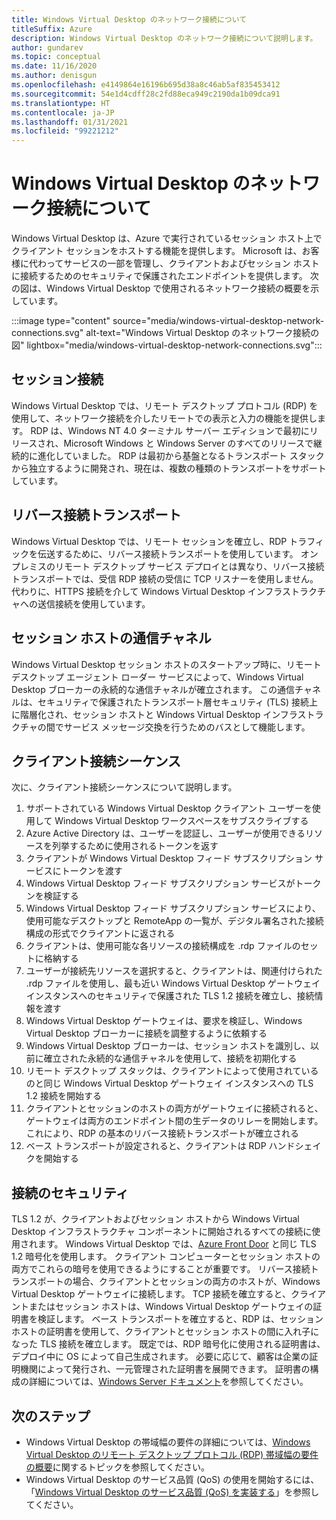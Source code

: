 ```yaml
---
title: Windows Virtual Desktop のネットワーク接続について
titleSuffix: Azure
description: Windows Virtual Desktop のネットワーク接続について説明します。
author: gundarev
ms.topic: conceptual
ms.date: 11/16/2020
ms.author: denisgun
ms.openlocfilehash: e4149864e16196b695d38a8c46ab5af835453412
ms.sourcegitcommit: 54e1d4cdff28c2fd88eca949c2190da1b09dca91
ms.translationtype: HT
ms.contentlocale: ja-JP
ms.lasthandoff: 01/31/2021
ms.locfileid: "99221212"
---
```

# <a name="understanding-windows-virtual-desktop-network-connectivity"></a>Windows Virtual Desktop のネットワーク接続について

Windows Virtual Desktop は、Azure で実行されているセッション ホスト上でクライアント セッションをホストする機能を提供します。 Microsoft は、お客様に代わってサービスの一部を管理し、クライアントおよびセッション ホストに接続するためのセキュリティで保護されたエンドポイントを提供します。 次の図は、Windows Virtual Desktop で使用されるネットワーク接続の概要を示しています。

:::image type="content" source="media/windows-virtual-desktop-network-connections.svg" alt-text="Windows Virtual Desktop のネットワーク接続の図" lightbox="media/windows-virtual-desktop-network-connections.svg":::

## <a name="session-connectivity"></a>セッション接続

Windows Virtual Desktop では、リモート デスクトップ プロトコル (RDP) を使用して、ネットワーク接続を介したリモートでの表示と入力の機能を提供します。 RDP は、Windows NT 4.0 ターミナル サーバー エディションで最初にリリースされ、Microsoft Windows と Windows Server のすべてのリリースで継続的に進化していました。 RDP は最初から基盤となるトランスポート スタックから独立するように開発され、現在は、複数の種類のトランスポートをサポートしています。

## <a name="reverse-connect-transport"></a>リバース接続トランスポート

Windows Virtual Desktop では、リモート セッションを確立し、RDP トラフィックを伝送するために、リバース接続トランスポートを使用しています。 オンプレミスのリモート デスクトップ サービス デプロイとは異なり、リバース接続トランスポートでは、受信 RDP 接続の受信に TCP リスナーを使用しません。 代わりに、HTTPS 接続を介して Windows Virtual Desktop インフラストラクチャへの送信接続を使用しています。

## <a name="session-host-communication-channel"></a>セッション ホストの通信チャネル

Windows Virtual Desktop セッション ホストのスタートアップ時に、リモート デスクトップ エージェント ローダー サービスによって、Windows Virtual Desktop ブローカーの永続的な通信チャネルが確立されます。 この通信チャネルは、セキュリティで保護されたトランスポート層セキュリティ (TLS) 接続上に階層化され、セッション ホストと Windows Virtual Desktop インフラストラクチャの間でサービス メッセージ交換を行うためのバスとして機能します。

## <a name="client-connection-sequence"></a>クライアント接続シーケンス

次に、クライアント接続シーケンスについて説明します。

1. サポートされている Windows Virtual Desktop クライアント ユーザーを使用して Windows Virtual Desktop ワークスペースをサブスクライブする
2. Azure Active Directory は、ユーザーを認証し、ユーザーが使用できるリソースを列挙するために使用されるトークンを返す
3. クライアントが Windows Virtual Desktop フィード サブスクリプション サービスにトークンを渡す
4. Windows Virtual Desktop フィード サブスクリプション サービスがトークンを検証する
5. Windows Virtual Desktop フィード サブスクリプション サービスにより、使用可能なデスクトップと RemoteApp の一覧が、デジタル署名された接続構成の形式でクライアントに返される
6. クライアントは、使用可能な各リソースの接続構成を .rdp ファイルのセットに格納する
7. ユーザーが接続先リソースを選択すると、クライアントは、関連付けられた .rdp ファイルを使用し、最も近い Windows Virtual Desktop ゲートウェイ インスタンスへのセキュリティで保護された TLS 1.2 接続を確立し、接続情報を渡す
8. Windows Virtual Desktop ゲートウェイは、要求を検証し、Windows Virtual Desktop ブローカーに接続を調整するように依頼する
9. Windows Virtual Desktop ブローカーは、セッション ホストを識別し、以前に確立された永続的な通信チャネルを使用して、接続を初期化する
10. リモート デスクトップ スタックは、クライアントによって使用されているのと同じ Windows Virtual Desktop ゲートウェイ インスタンスへの TLS 1.2 接続を開始する
11. クライアントとセッションのホストの両方がゲートウェイに接続されると、ゲートウェイは両方のエンドポイント間の生データのリレーを開始します。これにより、RDP の基本のリバース接続トランスポートが確立される
12. ベース トランスポートが設定されると、クライアントは RDP ハンドシェイクを開始する

## <a name="connection-security"></a>接続のセキュリティ

TLS 1.2 が、クライアントおよびセッション ホストから Windows Virtual Desktop インフラストラクチャ コンポーネントに開始されるすべての接続に使用されます。 Windows Virtual Desktop では、[Azure Front Door](../frontdoor/front-door-faq.md#what-are-the-current-cipher-suites-supported-by-azure-front-door) と同じ TLS 1.2 暗号化を使用します。 クライアント コンピューターとセッション ホストの両方でこれらの暗号を使用できるようにすることが重要です。
リバース接続トランスポートの場合、クライアントとセッションの両方のホストが、Windows Virtual Desktop ゲートウェイに接続します。 TCP 接続を確立すると、クライアントまたはセッション ホストは、Windows Virtual Desktop ゲートウェイの証明書を検証します。
ベース トランスポートを確立すると、RDP は、セッション ホストの証明書を使用して、クライアントとセッション ホストの間に入れ子になった TLS 接続を確立します。 既定では、RDP 暗号化に使用される証明書は、デプロイ中に OS によって自己生成されます。 必要に応じて、顧客は企業の証明機関によって発行され、一元管理された証明書を展開できます。 証明書の構成の詳細については、[Windows Server ドキュメント](/troubleshoot/windows-server/remote/remote-desktop-listener-certificate-configurations)を参照してください。

## <a name="next-steps"></a>次のステップ

* Windows Virtual Desktop の帯域幅の要件の詳細については、[Windows Virtual Desktop のリモート デスクトップ プロトコル (RDP) 帯域幅の要件の概要](rdp-bandwidth.md)に関するトピックを参照してください。
* Windows Virtual Desktop のサービス品質 (QoS) の使用を開始するには、「[Windows Virtual Desktop のサービス品質 (QoS) を実装する](rdp-quality-of-service-qos.md)」を参照してください。
